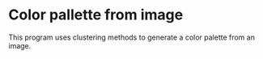 # Color pallette from image
This program uses clustering methods to generate a color palette from an image.
